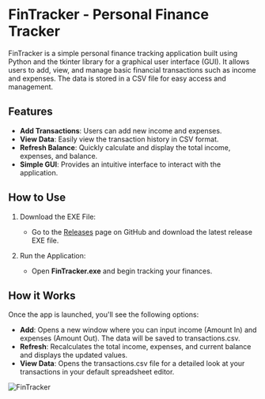 # FinTracker - Personal Finance Tracker
FinTracker is a simple personal finance tracking application built using Python and the tkinter library for a graphical user interface (GUI). It allows users to add, view, and manage basic financial transactions such as income and expenses. The data is stored in a CSV file for easy access and management.

## Features
- **Add Transactions**: Users can add new income and expenses.
- **View Data**: Easily view the transaction history in CSV format.
- **Refresh Balance**: Quickly calculate and display the total income, expenses, and balance.
- **Simple GUI**: Provides an intuitive interface to interact with the application.

## How to Use
1. Download the EXE File:
    - Go to the [Releases](https://github.com/NaldCapuno/FinTracker/releases) page on GitHub and download the latest release EXE file.

2. Run the Application:
    - Open **FinTracker.exe** and begin tracking your finances.

## How it Works
Once the app is launched, you'll see the following options:
- **Add**: Opens a new window where you can input income (Amount In) and expenses (Amount Out). The data will be saved to transactions.csv.
- **Refresh**: Recalculates the total income, expenses, and current balance and displays the updated values.
- **View Data**: Opens the transactions.csv file for a detailed look at your transactions in your default spreadsheet editor.

![FinTracker](https://github.com/user-attachments/assets/c67d31d0-14e4-44c8-bc8a-75392e6b64e4)
